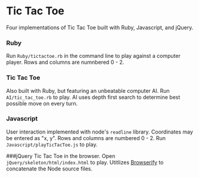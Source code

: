 
# Tic Tac Toe
Four implementations of Tic Tac Toe built with Ruby, Javascript, and jQuery.

### Ruby
Run `Ruby/tictactoe.rb` in the command line to play against a computer player.  Rows and columns are numnbered 0 - 2.

### Tic Tac Toe
Also built with Ruby, but featuring an unbeatable computer AI.  Run `AI/tic_tac_toe.rb` to play.  AI uses depth first search to determine best possible move on every turn.

### Javascript
User interaction implemented with node's `readline` library. Coordinates may be entered as "x, y".  Rows and columns are numbered 0 - 2.  Run `Javascript/playTicTacToe.js` to play.

###jQuery
Tic Tac Toe in the browser.  Open `jQuery/skeleton/html/index.html` to play.  Utitlizes [Browserify](http://browserify.org/) to concatenate the Node
source files.